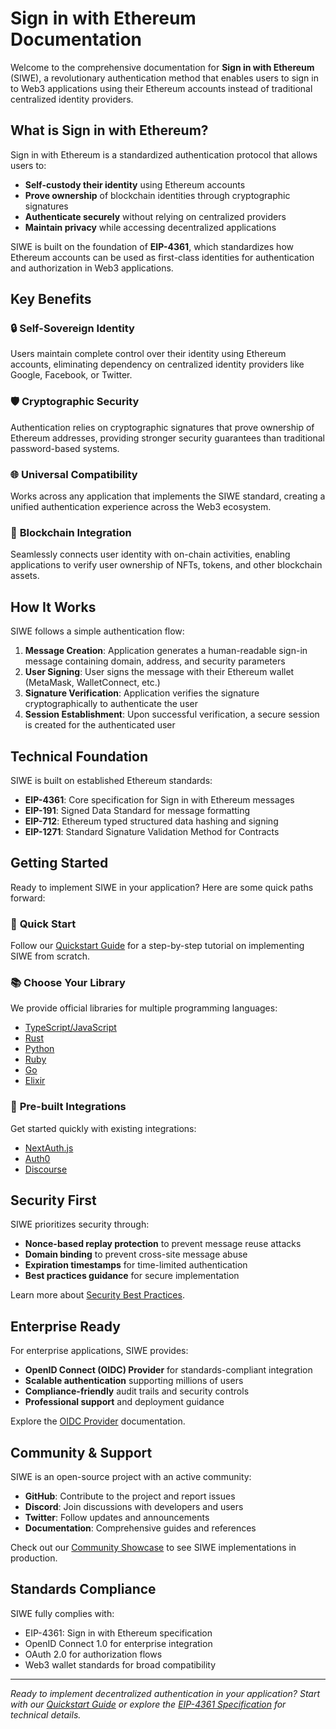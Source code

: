 # Sign in with Ethereum Documentation

Welcome to the comprehensive documentation for **Sign in with Ethereum** (SIWE), a revolutionary authentication method that enables users to sign in to Web3 applications using their Ethereum accounts instead of traditional centralized identity providers.

## What is Sign in with Ethereum?

Sign in with Ethereum is a standardized authentication protocol that allows users to:

-   **Self-custody their identity** using Ethereum accounts
-   **Prove ownership** of blockchain identities through cryptographic signatures
-   **Authenticate securely** without relying on centralized providers
-   **Maintain privacy** while accessing decentralized applications

SIWE is built on the foundation of **EIP-4361**, which standardizes how Ethereum accounts can be used as first-class identities for authentication and authorization in Web3 applications.

## Key Benefits

### 🔒 **Self-Sovereign Identity**

Users maintain complete control over their identity using Ethereum accounts, eliminating dependency on centralized identity providers like Google, Facebook, or Twitter.

### 🛡️ **Cryptographic Security**

Authentication relies on cryptographic signatures that prove ownership of Ethereum addresses, providing stronger security guarantees than traditional password-based systems.

### 🌐 **Universal Compatibility**

Works across any application that implements the SIWE standard, creating a unified authentication experience across the Web3 ecosystem.

### 🔗 **Blockchain Integration**

Seamlessly connects user identity with on-chain activities, enabling applications to verify user ownership of NFTs, tokens, and other blockchain assets.

## How It Works

SIWE follows a simple authentication flow:

1. **Message Creation**: Application generates a human-readable sign-in message containing domain, address, and security parameters
2. **User Signing**: User signs the message with their Ethereum wallet (MetaMask, WalletConnect, etc.)
3. **Signature Verification**: Application verifies the signature cryptographically to authenticate the user
4. **Session Establishment**: Upon successful verification, a secure session is created for the authenticated user

## Technical Foundation

SIWE is built on established Ethereum standards:

-   **EIP-4361**: Core specification for Sign in with Ethereum messages
-   **EIP-191**: Signed Data Standard for message formatting
-   **EIP-712**: Ethereum typed structured data hashing and signing
-   **EIP-1271**: Standard Signature Validation Method for Contracts

## Getting Started

Ready to implement SIWE in your application? Here are some quick paths forward:

### 🚀 **Quick Start**

Follow our [Quickstart Guide](quickstart/README.md) for a step-by-step tutorial on implementing SIWE from scratch.

### 📚 **Choose Your Library**

We provide official libraries for multiple programming languages:

-   [TypeScript/JavaScript](libraries/typescript.md)
-   [Rust](libraries/rust.md)
-   [Python](libraries/python.md)
-   [Ruby](libraries/ruby.md)
-   [Go](libraries/go.md)
-   [Elixir](libraries/elixir.md)

### 🔌 **Pre-built Integrations**

Get started quickly with existing integrations:

-   [NextAuth.js](integrations/nextauth.md)
-   [Auth0](integrations/auth0.md)
-   [Discourse](integrations/discourse.md)

## Security First

SIWE prioritizes security through:

-   **Nonce-based replay protection** to prevent message reuse attacks
-   **Domain binding** to prevent cross-site message abuse
-   **Expiration timestamps** for time-limited authentication
-   **Best practices guidance** for secure implementation

Learn more about [Security Best Practices](advanced/security-best-practices.md).

## Enterprise Ready

For enterprise applications, SIWE provides:

-   **OpenID Connect (OIDC) Provider** for standards-compliant integration
-   **Scalable authentication** supporting millions of users
-   **Compliance-friendly** audit trails and security controls
-   **Professional support** and deployment guidance

Explore the [OIDC Provider](advanced/oidc-provider.md) documentation.

## Community & Support

SIWE is an open-source project with an active community:

-   **GitHub**: Contribute to the project and report issues
-   **Discord**: Join discussions with developers and users
-   **Twitter**: Follow updates and announcements
-   **Documentation**: Comprehensive guides and references

Check out our [Community Showcase](community/showcase.md) to see SIWE implementations in production.

## Standards Compliance

SIWE fully complies with:

-   EIP-4361: Sign in with Ethereum specification
-   OpenID Connect 1.0 for enterprise integration
-   OAuth 2.0 for authorization flows
-   Web3 wallet standards for broad compatibility

---

_Ready to implement decentralized authentication in your application? Start with our [Quickstart Guide](quickstart/README.md) or explore the [EIP-4361 Specification](general-information/eip-4361-specification.md) for technical details._
